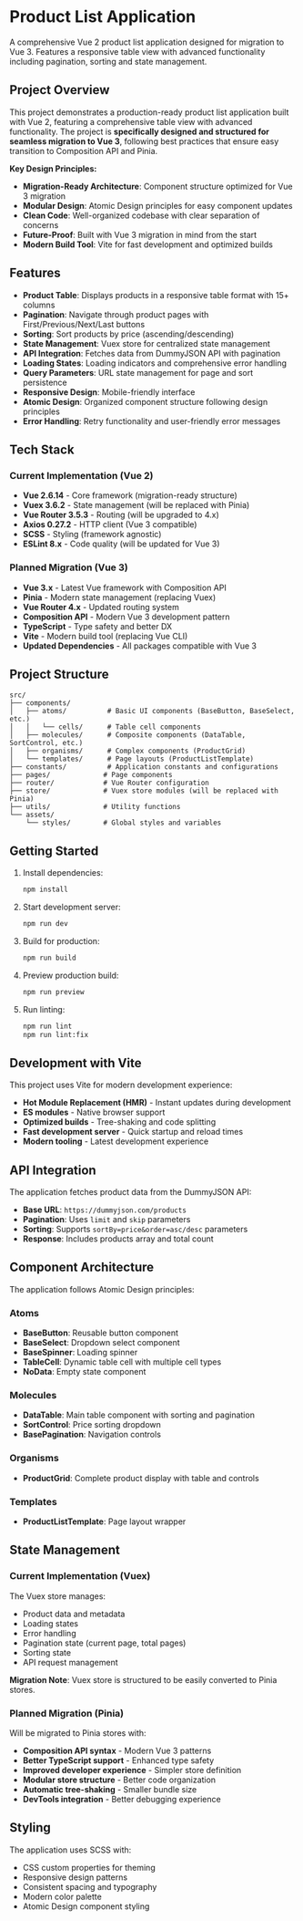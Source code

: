 # Product List Application

A comprehensive Vue 2 product list application designed for migration to Vue 3. Features a responsive table view with advanced functionality including pagination, sorting and state management.

## Project Overview

This project demonstrates a production-ready product list application built with Vue 2, featuring a comprehensive table view with advanced functionality. The project is **specifically designed and structured for seamless migration to Vue 3**, following best practices that ensure easy transition to Composition API and Pinia.

**Key Design Principles:**
- **Migration-Ready Architecture**: Component structure optimized for Vue 3 migration
- **Modular Design**: Atomic Design principles for easy component updates
- **Clean Code**: Well-organized codebase with clear separation of concerns
- **Future-Proof**: Built with Vue 3 migration in mind from the start
- **Modern Build Tool**: Vite for fast development and optimized builds

## Features

- **Product Table**: Displays products in a responsive table format with 15+ columns
- **Pagination**: Navigate through product pages with First/Previous/Next/Last buttons
- **Sorting**: Sort products by price (ascending/descending)
- **State Management**: Vuex store for centralized state management
- **API Integration**: Fetches data from DummyJSON API with pagination
- **Loading States**: Loading indicators and comprehensive error handling
- **Query Parameters**: URL state management for page and sort persistence
- **Responsive Design**: Mobile-friendly interface
- **Atomic Design**: Organized component structure following design principles
- **Error Handling**: Retry functionality and user-friendly error messages

## Tech Stack

### Current Implementation (Vue 2)
- **Vue 2.6.14** - Core framework (migration-ready structure)
- **Vuex 3.6.2** - State management (will be replaced with Pinia)
- **Vue Router 3.5.3** - Routing (will be upgraded to 4.x)
- **Axios 0.27.2** - HTTP client (Vue 3 compatible)
- **SCSS** - Styling (framework agnostic)
- **ESLint 8.x** - Code quality (will be updated for Vue 3)

### Planned Migration (Vue 3)
- **Vue 3.x** - Latest Vue framework with Composition API
- **Pinia** - Modern state management (replacing Vuex)
- **Vue Router 4.x** - Updated routing system
- **Composition API** - Modern Vue 3 development pattern
- **TypeScript** - Type safety and better DX
- **Vite** - Modern build tool (replacing Vue CLI)
- **Updated Dependencies** - All packages compatible with Vue 3

## Project Structure

```
src/
├── components/
│   ├── atoms/          # Basic UI components (BaseButton, BaseSelect, etc.)
│   │   └── cells/      # Table cell components
│   ├── molecules/      # Composite components (DataTable, SortControl, etc.)
│   ├── organisms/      # Complex components (ProductGrid)
│   └── templates/      # Page layouts (ProductListTemplate)
├── constants/          # Application constants and configurations
├── pages/             # Page components
├── router/            # Vue Router configuration
├── store/             # Vuex store modules (will be replaced with Pinia)
├── utils/             # Utility functions
└── assets/
    └── styles/        # Global styles and variables
```

## Getting Started

1. Install dependencies:
   ```bash
   npm install
   ```

2. Start development server:
   ```bash
   npm run dev
   ```

3. Build for production:
   ```bash
   npm run build
   ```

4. Preview production build:
   ```bash
   npm run preview
   ```

5. Run linting:
   ```bash
   npm run lint
   npm run lint:fix
   ```

## Development with Vite

This project uses Vite for modern development experience:
- **Hot Module Replacement (HMR)** - Instant updates during development
- **ES modules** - Native browser support
- **Optimized builds** - Tree-shaking and code splitting
- **Fast development server** - Quick startup and reload times
- **Modern tooling** - Latest development experience

## API Integration

The application fetches product data from the DummyJSON API:
- **Base URL**: `https://dummyjson.com/products`
- **Pagination**: Uses `limit` and `skip` parameters
- **Sorting**: Supports `sortBy=price&order=asc/desc` parameters
- **Response**: Includes products array and total count

## Component Architecture

The application follows Atomic Design principles:

### Atoms
- **BaseButton**: Reusable button component
- **BaseSelect**: Dropdown select component
- **BaseSpinner**: Loading spinner
- **TableCell**: Dynamic table cell with multiple cell types
- **NoData**: Empty state component

### Molecules
- **DataTable**: Main table component with sorting and pagination
- **SortControl**: Price sorting dropdown
- **BasePagination**: Navigation controls

### Organisms
- **ProductGrid**: Complete product display with table and controls

### Templates
- **ProductListTemplate**: Page layout wrapper

## State Management

### Current Implementation (Vuex)
The Vuex store manages:
- Product data and metadata
- Loading states
- Error handling
- Pagination state (current page, total pages)
- Sorting state
- API request management

**Migration Note**: Vuex store is structured to be easily converted to Pinia stores.

### Planned Migration (Pinia)
Will be migrated to Pinia stores with:
- **Composition API syntax** - Modern Vue 3 patterns
- **Better TypeScript support** - Enhanced type safety
- **Improved developer experience** - Simpler store definition
- **Modular store structure** - Better code organization
- **Automatic tree-shaking** - Smaller bundle size
- **DevTools integration** - Better debugging experience

## Styling

The application uses SCSS with:
- CSS custom properties for theming
- Responsive design patterns
- Consistent spacing and typography
- Modern color palette
- Atomic Design component styling
